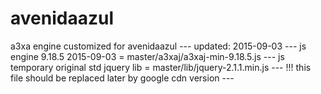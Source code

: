 # avenidaazul
a3xa engine customized for avenidaazul ---
updated: 2015-09-03 ---
js engine 9.18.5 2015-09-03 = master/a3xaj/a3xaj-min-9.18.5.js ---
js temporary original std jquery lib = master/lib/jquery-2.1.1.min.js --- !!! this file should be replaced later by google cdn version ---
